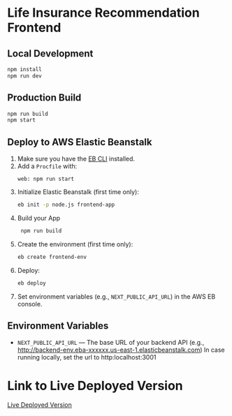 # Life Insurance Recommendation Frontend

## Local Development

```sh
npm install
npm run dev
```

## Production Build

```sh
npm run build
npm start
```

## Deploy to AWS Elastic Beanstalk

1. Make sure you have the [EB CLI](https://docs.aws.amazon.com/elasticbeanstalk/latest/dg/eb-cli3-install.html) installed.
2. Add a `Procfile` with:
   ```
   web: npm run start
   ```
3. Initialize Elastic Beanstalk (first time only):
   ```sh
   eb init -p node.js frontend-app
4. Build your App
   ```sh
    npm run build
   ```
5. Create the environment (first time only):
   ```sh
   eb create frontend-env
   ```
6. Deploy:
   ```sh
   eb deploy
   ```
7. Set environment variables (e.g., `NEXT_PUBLIC_API_URL`) in the AWS EB console.

## Environment Variables
- `NEXT_PUBLIC_API_URL` — The base URL of your backend API (e.g., http://backend-env.eba-xxxxxx.us-east-1.elasticbeanstalk.com) In case running locally, set the url to http:localhost:3001

# Link to Live Deployed Version
[Live Deployed Version](http://life-insurance-frontend-env.eba-ywrmg3ih.us-east-1.elasticbeanstalk.com/)
